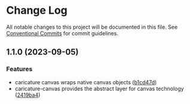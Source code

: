 # Change Log

All notable changes to this project will be documented in this file.
See [Conventional Commits](https://conventionalcommits.org) for commit guidelines.

## 1.1.0 (2023-09-05)


### Features

* caricature canvas wraps native canvas objects ([b1cd47d](https://github.com/zthun/caricature/commit/b1cd47d1a50592b78fbf88e69759f1a449950d44))
* caricature-canvas provides the abstract layer for canvas technology ([2419ba4](https://github.com/zthun/caricature/commit/2419ba4c24f5abd2f5d3ab9dab097b6448572934))
